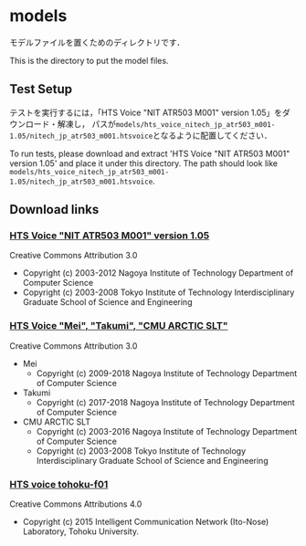 # models

モデルファイルを置くためのディレクトリです．

This is the directory to put the model files.

## Test Setup

テストを実行するには，「HTS Voice "NIT ATR503 M001" version 1.05」をダウンロード・解凍し，
パスが`models/hts_voice_nitech_jp_atr503_m001-1.05/nitech_jp_atr503_m001.htsvoice`となるように配置してください．

To run tests, please download and extract 'HTS Voice "NIT ATR503 M001" version 1.05' and place it under this directory.
The path should look like `models/hts_voice_nitech_jp_atr503_m001-1.05/nitech_jp_atr503_m001.htsvoice`.

## Download links

### [HTS Voice "NIT ATR503 M001" version 1.05](http://downloads.sourceforge.net/open-jtalk/hts_voice_nitech_jp_atr503_m001-1.05.tar.gz)

Creative Commons Attribution 3.0

- Copyright (c) 2003-2012  Nagoya Institute of Technology Department of Computer Science
- Copyright (c) 2003-2008  Tokyo Institute of Technology Interdisciplinary Graduate School of Science and Engineering

### [HTS Voice "Mei", "Takumi", "CMU ARCTIC SLT"](http://sourceforge.net/projects/mmdagent/files/MMDAgent_Example/MMDAgent_Example-1.8/MMDAgent_Example-1.8.mmda/download)

Creative Commons Attribution 3.0

- Mei
  - Copyright (c) 2009-2018  Nagoya Institute of Technology Department of Computer Science
- Takumi
  - Copyright (c) 2017-2018  Nagoya Institute of Technology Department of Computer Science
- CMU ARCTIC SLT
  - Copyright (c) 2003-2016  Nagoya Institute of Technology Department of Computer Science
  - Copyright (c) 2003-2008  Tokyo Institute of Technology Interdisciplinary Graduate School of Science and Engineering

### [HTS voice tohoku-f01](https://github.com/icn-lab/htsvoice-tohoku-f01)

Creative Commons Attributions 4.0

- Copyright (c) 2015 Intelligent Communication Network (Ito-Nose) Laboratory, Tohoku University.
